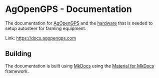 # AgOpenGPS - Documentation

The documentation for [AgOpenGPS](https://github.com/AgOpenGPS-Official/AgOpenGPS) and the
[hardware](https://github.com/AgOpenGPS-Official/Boards) that is needed to setup autosteer
for farming equipment.

Link: https://docs.agopengps.com

## Building

The documentation is built using [MkDocs](https://www.mkdocs.org/) using the
[Material for MkDocs](https://squidfunk.github.io/mkdocs-material/) framework.